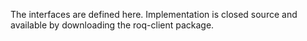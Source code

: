 The interfaces are defined here.
Implementation is closed source and available by downloading the roq-client package.
